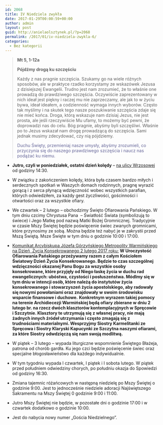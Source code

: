 ```yaml
---
id: 2068
title: IV Niedziela zwykła
date: 2017-01-29T00:00:59+00:00
author: admin
layout: post
guid: http://anielaolsztynek.pl/?p=2068
permalink: /2017/01/iv-niedziela-zwykla-6/
categories:
  - Bez kategorii
---
```

> **Mt 5, 1-12a**
> 
> **Pójdźmy drogą ku szczęściu**
> 
> Każdy z nas pragnie szczęścia. Szukamy go na wiele różnych sposobów, ale w praktyce rzadko korzystamy ze wskazówek Jezusa z dzisiejszej Ewangelii. Trudno jest nam zrozumieć, że to właśnie one prowadzą do prawdziwego szczęścia. Oczywiście zaprezentowany w nich ideał jest piękny i raczej mu nie zaprzeczamy, ale jak to w życiu bywa, ideał ideałem, a codzienność wymaga innych wyborów. Często tak myślimy i na skutek tego nasze poszukiwanie szczęścia zdaje się nie mieć końca. Droga, którą wskazuje nam dzisiaj Jezus, nie jest prosta, ale jeśli rzeczywiście Mu ufamy, to możemy być pewni, że doprowadzi nas do celu. Bóg pragnie, abyśmy byli szczęśliwi. Właśnie po to Jezus wskazał nam drogę prowadzącą do szczęścia. Sami jednak musimy zdecydować, czy nią pójdziemy.
> 
> <span style="color: #666699;">Duchu Święty, przemieniaj nasze umysły, abyśmy zrozumieli, co przyczynia się do naszego prawdziwego szczęścia i naucz nas podążać ku niemu.</span>

  * **Jutro, czyli w poniedziałek, ostatni dzień kolędy** – <span style="text-decoration: underline;">na ulicy Wrzosowej</span> od godziny 14:30.
  * W związku z zakończeniem kolędy, która była czasem bardzo miłych i serdecznych spotkań w Waszych domach rodzinnych, pragnę wyrazić gorącą i z serca płynącą wdzięczność wobec wszystkich parafian, których odwiedziłem, za każdy gest życzliwości, gościnności i otwartości oraz za wszystkie ofiary.
  * We czwartek – 2 lutego – obchodzimy Święto Ofiarowania Pańskiego. W tym dniu czcimy Chrystusa Pana  &#8211; Światłość Świata (symbolizują to świece) i Jego Matkę pod nazwą Matki Bożej Gromnicznej. Tradycyjnie w czasie Mszy Świętej będzie poświęcenie świec zwanych gromnicami, które przynosimy ze sobą. Można będzie też nabyć je w zakrystii przed Mszą Świętą. Msze Święte w tym dniu o godzinie 10:00 i 17:00.
  * <span style="text-decoration: underline;">Komunikat Arcybiskupa Józefa Górzyńskiego Metropolity Warmińskiego na Dzień  Życia Konsekrowanego 2 lutego 2017 roku:</span> **W Uroczystość Ofiarowania Pańskiego przeżywamy razem z całym Kościołem Światowy Dzień Życia Konsekrowanego. Będzie to czas szczególnej wdzięczności okazanej Panu Bogu za wszystkie osoby konsekrowane, które przyjęły od Niego łaskę życia w duchu rad ewangelicznych: ubóstwa, czystości i posłuszeństwa. Módlmy się w tym dniu w intencji osób, które należą do instytutów życia konsekrowanego i stowarzyszeń życia apostolskiego, aby radowały się nowymi powołaniami oraz znajdowały w swoim środowisku wsparcie finansowe i duchowe.** **Konkretnym wyrazem takiej pomocy na terenie Archidiecezji Warmińskiej będą ofiary zbierane w dniu 2 lutego br. na rzecz dwóch klasztorów kontemplacyjnych w Spręcowie i Szczytnie. Klasztory te utrzymują się z własnej pracy, nie mają żadnych innych źródeł utrzymania i często zmagają się z trudnościami materialnymi. Wesprzyjmy Siostry Karmelitanki ze Spręcowa i Siostry Klaryski Kapucynki ze Szczytna naszymi ofiarami, za które Siostry odwdzięczą się nam swoją modlitwą.**

  * W piątek – 3 lutego – wypada liturgiczne wspomnienie Świętego Błażeja, patrona od chorób gardła. Ku jego czci będzie poświęcenie świec oraz specjalne błogosławieństwo dla każdego indywidualnie.
  * W tym tygodniu wypada I czwartek, I piątek i I sobota lutego. W piątek przed południem odwiedziny chorych, po południu okazja do Spowiedzi od godziny 16:30.
  * Zmiana tajemnic różańcowych w następną niedzielę po Mszy Świętej o godzinie 9:00. Jest to jednocześnie niedziele adoracji Najświętszego Sakramentu na Mszy Świętej 0 godzinie 9:00 i 11:00.
  * Jutro Mszy Świętej nie będzie, w pozostałe dni o godzinie 17:00 i w czwartek dodatkowo o godzinie 10:00.
  * Jest do nabycia nowy numer „Gościa Niedzielnego”.